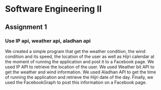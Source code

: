 # Software Engineering II 
## Assignment 1
### Use IP api, weather api, aladhan api 


We created a simple program that get the weather condition, the wind condition and its speed, the location of the user as well as Hijri calendar at the moment of running the application and post it to a Facebook page. We used IP API to retrieve the location of the user. We used Weather bit API to get the weather and wind information. We used Aladhan API to get the time of running the application and retrieve the Hijri date of the day. Finally, we used the FacebookGraph to post this information on a Facebook page.

